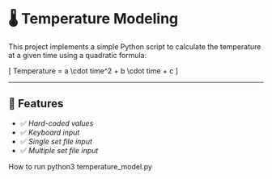 # 🌡 Temperature Modeling

This project implements a simple Python script to calculate the temperature at a given time using a quadratic formula:

\[
Temperature = a \cdot time^2 + b \cdot time + c
\]

---

## 🚀 Features
- ✅ *Hard-coded values*
- ✅ *Keyboard input*
- ✅ *Single set file input*
- ✅ *Multiple set file input*

How to run
python3 temperature_model.py
